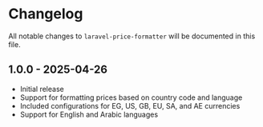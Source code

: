 # Changelog

All notable changes to `laravel-price-formatter` will be documented in this file.

## 1.0.0 - 2025-04-26

- Initial release
- Support for formatting prices based on country code and language
- Included configurations for EG, US, GB, EU, SA, and AE currencies
- Support for English and Arabic languages
